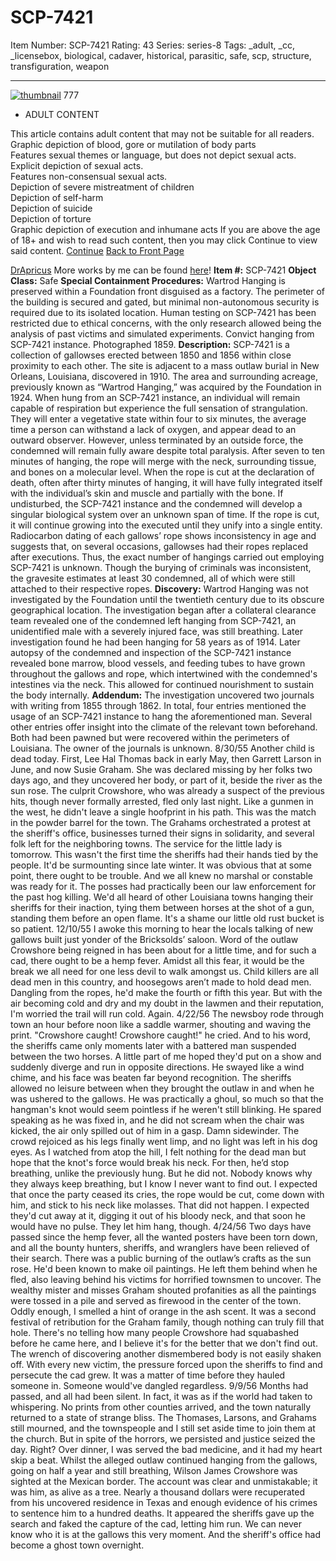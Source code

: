# SCP-7421
Item Number: SCP-7421
Rating: 43
Series: series-8
Tags: _adult, _cc, _licensebox, biological, cadaver, historical, parasitic, safe, scp, structure, transfiguration, weapon

---

[![thumbnail](https://scp-wiki.wdfiles.com/local--resized-images/scp-7421/thumbnail/medium.jpg)](https://scp-wiki.wdfiles.com/local--files/scp-7421/thumbnail)
777
  * ADULT CONTENT
  
This article contains adult content that may not be suitable for all readers. 
Graphic depiction of blood, gore or mutilation of body parts  
Features sexual themes or language, but does not depict sexual acts.  
Explicit depiction of sexual acts.  
Features non-consensual sexual acts.  
Depiction of severe mistreatment of children  
Depiction of self-harm  
Depiction of suicide  
Depiction of torture  
Graphic depiction of execution and inhumane acts
If you are above the age of 18+ and wish to read such content, then you may click Continue to view said content.
[Continue](javascript:;)
[Back to Front Page](/)
  

[DrApricus](javascript:;)
More works by me can be found [here](https://scp-wiki.wikidot.com/drapricus-author-page)!
**Item #:** SCP-7421
**Object Class:** Safe
**Special Containment Procedures:** Wartrod Hanging is preserved within a Foundation front disguised as a factory. The perimeter of the building is secured and gated, but minimal non-autonomous security is required due to its isolated location. Human testing on SCP-7421 has been restricted due to ethical concerns, with the only research allowed being the analysis of past victims and simulated experiments.
Convict hanging from SCP-7421 instance. Photographed 1859.
**Description:** SCP-7421 is a collection of gallowses erected between 1850 and 1856 within close proximity to each other. The site is adjacent to a mass outlaw burial in New Orleans, Louisiana, discovered in 1910. The area and surrounding acreage, previously known as “Wartrod Hanging,” was acquired by the Foundation in 1924.
When hung from an SCP-7421 instance, an individual will remain capable of respiration but experience the full sensation of strangulation. They will enter a vegetative state within four to six minutes, the average time a person can withstand a lack of oxygen, and appear dead to an outward observer. However, unless terminated by an outside force, the condemned will remain fully aware despite total paralysis.
After seven to ten minutes of hanging, the rope will merge with the neck, surrounding tissue, and bones on a molecular level. When the rope is cut at the declaration of death, often after thirty minutes of hanging, it will have fully integrated itself with the individual’s skin and muscle and partially with the bone. If undisturbed, the SCP-7421 instance and the condemned will develop a singular biological system over an unknown span of time. If the rope is cut, it will continue growing into the executed until they unify into a single entity.
Radiocarbon dating of each gallows’ rope shows inconsistency in age and suggests that, on several occasions, gallowses had their ropes replaced after executions. Thus, the exact number of hangings carried out employing SCP-7421 is unknown. Though the burying of criminals was inconsistent, the gravesite estimates at least 30 condemned, all of which were still attached to their respective ropes.
**Discovery:** Wartrod Hanging was not investigated by the Foundation until the twentieth century due to its obscure geographical location. The investigation began after a collateral clearance team revealed one of the condemned left hanging from SCP-7421, an unidentified male with a severely injured face, was still breathing. Later investigation found he had been hanging for 58 years as of 1914.
Later autopsy of the condemned and inspection of the SCP-7421 instance revealed bone marrow, blood vessels, and feeding tubes to have grown throughout the gallows and rope, which intertwined with the condemned's intestines via the neck. This allowed for continued nourishment to sustain the body internally.
**Addendum:** The investigation uncovered two journals with writing from 1855 through 1862. In total, four entries mentioned the usage of an SCP-7421 instance to hang the aforementioned man. Several other entries offer insight into the climate of the relevant town beforehand. Both had been pawned but were recovered within the perimeters of Louisiana. The owner of the journals is unknown.
8/30/55
Another child is dead today. First, Lee Hal Thomas back in early May, then Garrett Larson in June, and now Susie Graham. She was declared missing by her folks two days ago, and they uncovered her body, or part of it, beside the river as the sun rose. The culprit Crowshore, who was already a suspect of the previous hits, though never formally arrested, fled only last night. Like a gunmen in the west, he didn't leave a single hoofprint in his path. This was the match in the powder barrel for the town. The Grahams orchestrated a protest at the sheriff's office, businesses turned their signs in solidarity, and several folk left for the neighboring towns. The service for the little lady is tomorrow.
This wasn't the first time the sheriffs had their hands tied by the people. It'd be surmounting since late winter. It was obvious that at some point, there ought to be trouble. And we all knew no marshal or constable was ready for it. The posses had practically been our law enforcement for the past hog killing. We'd all heard of other Louisiana towns hanging their sheriffs for their inaction, tying them between horses at the shot of a gun, standing them before an open flame. It's a shame our little old rust bucket is so patient.
12/10/55
I awoke this morning to hear the locals talking of new gallows built just yonder of the Bricksolds’ saloon. Word of the outlaw Crowshore being reigned in has been about for a little time, and for such a cad, there ought to be a hemp fever. Amidst all this fear, it would be the break we all need for one less devil to walk amongst us. Child killers are all dead men in this country, and hoosegows aren’t made to hold dead men. Dangling from the ropes, he'd make the fourth or fifth this year. But with the air becoming cold and dry and my doubt in the lawmen and their reputation, I'm worried the trail will run cold. Again.
4/22/56
The newsboy rode through town an hour before noon like a saddle warmer, shouting and waving the print. "Crowshore caught! Crowshore caught!" he cried. And to his word, the sheriffs came only moments later with a battered man suspended between the two horses. A little part of me hoped they'd put on a show and suddenly diverge and run in opposite directions. He swayed like a wind chime, and his face was beaten far beyond recognition.
The sheriffs allowed no leisure between when they brought the outlaw in and when he was ushered to the gallows. He was practically a ghoul, so much so that the hangman's knot would seem pointless if he weren't still blinking. He spared speaking as he was fixed in, and he did not scream when the chair was kicked, the air only spilled out of him in a gasp. Damn sidewinder.
The crowd rejoiced as his legs finally went limp, and no light was left in his dog eyes. As I watched from atop the hill, I felt nothing for the dead man but hope that the knot's force would break his neck. For then, he’d stop breathing, unlike the previously hung. But he did not. Nobody knows why they always keep breathing, but I know I never want to find out. I expected that once the party ceased its cries, the rope would be cut, come down with him, and stick to his neck like molasses. That did not happen. I expected they'd cut away at it, digging it out of his bloody neck, and that soon he would have no pulse. They let him hang, though.
4/24/56
Two days have passed since the hemp fever, all the wanted posters have been torn down, and all the bounty hunters, sheriffs, and wranglers have been relieved of their search. There was a public burning of the outlaw’s crafts as the sun rose. He'd been known to make oil paintings. He left them behind when he fled, also leaving behind his victims for horrified townsmen to uncover. The wealthy mister and misses Graham shouted profanities as all the paintings were tossed in a pile and served as firewood in the center of the town. Oddly enough, I smelled a hint of orange in the ash scent.
It was a second festival of retribution for the Graham family, though nothing can truly fill that hole. There's no telling how many people Crowshore had squabashed before he came here, and I believe it's for the better that we don't find out. The wrench of discovering another dismembered body is not easily shaken off. With every new victim, the pressure forced upon the sheriffs to find and persecute the cad grew. It was a matter of time before they hauled someone in. Someone would've dangled regardless.
9/9/56
Months had passed, and all had been silent. In fact, it was as if the world had taken to whispering. No prints from other counties arrived, and the town naturally returned to a state of strange bliss. The Thomases, Larsons, and Grahams still mourned, and the townspeople and I still set aside time to join them at the church. But in spite of the horrors, we persisted and justice seized the day. Right?
Over dinner, I was served the bad medicine, and it had my heart skip a beat. Whilst the alleged outlaw continued hanging from the gallows, going on half a year and still breathing, Wilson James Crowshore was sighted at the Mexican border. The account was clear and unmistakable; it was him, as alive as a tree. Nearly a thousand dollars were recuperated from his uncovered residence in Texas and enough evidence of his crimes to sentence him to a hundred deaths. It appeared the sheriffs gave up the search and faked the capture of the cad, letting him run. We can never know who it is at the gallows this very moment. And the sheriff's office had become a ghost town overnight.